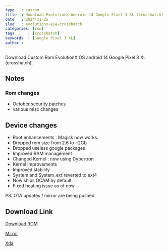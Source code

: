 ```yaml
---
type   : cusrom
title  : Download EvolutionX Android 14 Google Pixel 3 XL (crosshatch)
date   : 2024-11-25
slug   : evolutionx-a14-crosshatch
categories: [rom]
tags      : [crosshatch]
keywords  : [Google Pixel 3 XL]
author :
---
```


Download Custom Rom EvolutionX OS android 14 Google Pixel 3 XL (crosshatch).



## Notes
### Rom changes
- October security patches
- various misc changes

## Device changes
- Root enhancements : Magisk now works.
- Dropped rom size from 2.6 to ~2Gb
- Dropped useless google packages
- Improved RAM management
- Changed Kernel : now using Cybertron
- Kernel improvements
- Improved stability
- System and System_ext reverted to ext4
- Now ships GCAM by default
- Fixed heating issue as of now

PS: OTA updates / mirror are being pushed.

## Download Link
[Download ROM](https://sourceforge.net/projects/evolution-x/files/crosshatch/14/)

[Mirror](https://evox.onelots.fr/downloads)

[Xda](https://xdaforums.com/t/rom-14-0-0_r53-official-evolution-x-9-2-07-28-2024.4683738/)